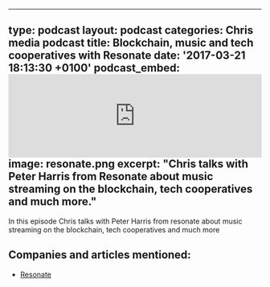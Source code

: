   - --
type: podcast
layout: podcast
categories: Chris media podcast
title: Blockchain, music and tech cooperatives with Resonate
date: '2017-03-21 18:13:30 +0100'
podcast_embed: <iframe width="100%" height="166" scrolling="no" frameborder="no" src="https://w.soundcloud.com/player/?url=https%3A//api.soundcloud.com/tracks/313224848&amp;color=ff5500&amp;auto_play=false&amp;hide_related=false&amp;show_comments=true&amp;show_user=true&amp;show_reposts=false"></iframe>
image: resonate.png
excerpt: "Chris talks with Peter Harris from Resonate about music streaming on the blockchain, tech cooperatives and much more."
---

In this episode Chris talks with Peter Harris from resonate about music streaming on the blockchain, tech cooperatives and much more

## Companies and articles mentioned:

-   [Resonate](https://resonate.is/)
